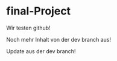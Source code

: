 # final-Project

Wir testen github!

Noch mehr Inhalt von der dev branch aus!

Update aus der dev branch!